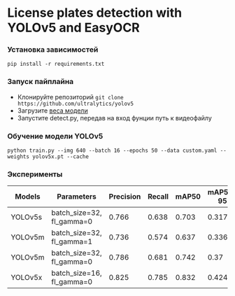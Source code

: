 # License plates detection with YOLOv5 and EasyOCR

### Установка зависимостей
```
pip install -r requirements.txt
```

### Запуск пайплайна
*   Клонируйте репозиторий ``` git clone https://github.com/ultralytics/yolov5 ```
*   Загрузите [веса модели](https://drive.google.com/file/d/1wGdTdIu0INb7S5VBht49mNDnxj0_HIBE/view?usp=sharing)
*   Запустите detect.py, передав на вход фунции путь к видеофайлу

### Обучение модели YOLOv5
```
python train.py --img 640 --batch 16 --epochs 50 --data custom.yaml --weights yolov5x.pt --cache
```

### Эксперименты
Models  | Parameters                         | Precision |  Recall   |   mAP50   | mAP50-95
  ---   |             ---                    |   ---     |    ---    |     ---   |   ---
YOLOv5s | batch_size=32, fl_gamma=0             |   0.766   |   0.638   |   0.703   |  0.317
YOLOv5m | batch_size=32, fl_gamma=1              |   0.736  |    0.574  |    0.637  |    0.336
YOLOv5m | batch_size=32, fl_gamma=0            |   0.786   |   0.681   |   0.742   |  0.37
YOLOv5x | batch_size=16, fl_gamma=0              |   0.825   |   0.785   |   0.832   |  0.424

